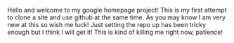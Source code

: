 Hello and welcome to my google homepage project! This is my first attempt to clone a site and use github at the same time. As you may know I am very new at this so wish me luck!
Just setting the repo up has been tricky enough but I think I will get it!
This is kind of killing me right now, patience!
